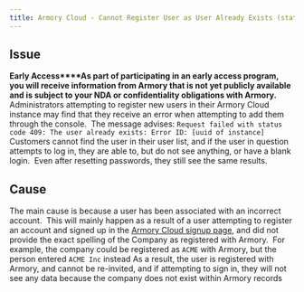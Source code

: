 ```yaml
---
title: Armory Cloud - Cannot Register User as User Already Exists (status code 409)
---
```


## Issue
**Early Access****As part of participating in an early access program, you will receive information from Armory that is not yet publicly available and is subject to your NDA or confidentiality obligations with Armory.**
Administrators attempting to register new users in their Armory Cloud instance may find that they receive an error when attempting to add them through the console.  The message advises: ```Request failed with status code 409: The user already exists: Error ID: [uuid of instance]```
Customers cannot find the user in their user list, and if the user in question attempts to log in, they are able to, but do not see anything, or have a blank login.  Even after resetting passwords, they still see the same results.
 


## Cause
The main cause is because a user has been associated with an incorrect account.  This will mainly happen as a result of a user attempting to register an account and signed up in the [Armory Cloud signup page](https://console.cloud.armory.io/signup), and did not provide the exact spelling of the Company as registered with Armory. 
For example, the company could be registered as ```ACME``` with Armory, but the person entered ```ACME Inc``` instead
As a result, the user is registered with Armory, and cannot be re-invited, and if attempting to sign in, they will not see any data because the company does not exist within Armory records
 


